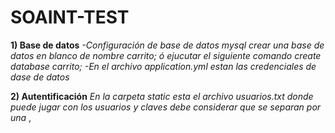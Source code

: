 # SOAINT-TEST
**1) Base de datos**
 _-Configuración de base de datos mysql 
 crear una base de datos en blanco de nombre carrito; ó ejucutar el siguiente comando create database carrito;_
 _-En el archivo application.yml estan las credenciales de dase de datos_
 
 
**2) Autentificación**
 _En la carpeta static esta el archivo usuarios.txt donde puede jugar con los usuarios y claves
 debe considerar que se separan por una_ ,
